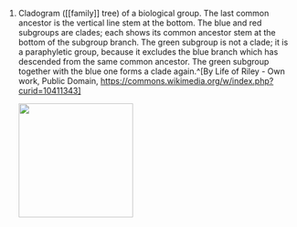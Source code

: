 1. Cladogram ([[family]] tree) of a biological group. The last common ancestor is the vertical line stem at the bottom. The blue and red subgroups are clades; each shows its common ancestor stem at the bottom of the subgroup branch. The green subgroup is not a clade; it is a paraphyletic group, because it excludes the blue branch which has descended from the same common ancestor. The green subgroup together with the blue one forms a clade again.^[By Life of Riley - Own work, Public Domain, https://commons.wikimedia.org/w/index.php?curid=10411343]

	<img src="https://upload.wikimedia.org/wikipedia/commons/4/46/Clade-grade_II.svg" width="200" />